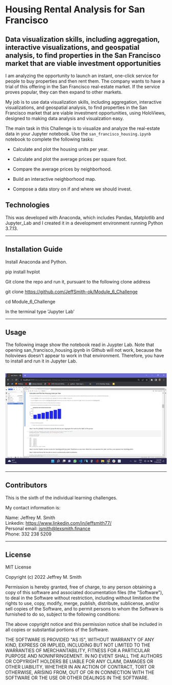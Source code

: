 # Housing Rental Analysis for San Francisco

## Data visualization skills, including aggregation, interactive visualizations, and geospatial analysis, to find properties in the San Francisco market that are viable investment opportunities

I am analyzing the opportunity to launch an instant, one-click service for people to buy properties and then rent them. The company wants to have a trial of this offering in the San Francisco real-estate market. If the service proves popular, they can then expand to other markets.

My job is to use data visualization skills, including aggregation, interactive visualizations, and geospatial analysis, to find properties in the San Francisco market that are viable investment opportunities, using HoloViews, designed to making data analysis and visualzation easy.

The main task in this Challenge is to visualize and analyze the real-estate data in your Jupyter notebook. Use the `san_francisco_housing.ipynb` notebook to complete the following tasks:

- Calculate and plot the housing units per year.

- Calculate and plot the average prices per square foot.

- Compare the average prices by neighborhood.

- Build an interactive neighborhood map.

- Compose a data story on if and where we should invest.

## Technologies

This was developed with Anaconda, which includes Pandas, Matplotlib and Jupyter_Lab and I created it in a development environment running Python 3.7.13.

---

## Installation Guide

Install Anaconda and Python. </br>

pip install hvplot

Git clone the repo and run it, pursuant to the following clone address

git clone https://github.com/JeffSmith-ok/Module_6_Challenge

cd Module_6_Challenge

In the terminal type 'Jupyter Lab'

---

## Usage

The following image show the notebook read in Juypter Lab. Note that opening san_francisco_housing.ipynb in Github will not work, because the holoviews doesn't appear to work in that environment. Therefore, you have to install and run it in Jupyter Lab.

## ![Screenshot of Jupyter_Lab with notebook open](Images/Jupyter_Lab.jpeg) </br>

---

## Contributors

This is the sixth of the individual learning challenges.

My contact information is:

Name: Jeffrey M. Smith </br>
Linkedin: https://www.linkedin.com/in/jeffsmith77/ </br>
Personal email: jsmith@lexsmith.finance </br>
Phone: 332 238 5209

---

## License

MIT License

Copyright (c) 2022 Jeffrey M. Smith

Permission is hereby granted, free of charge, to any person obtaining a copy of this software and associated documentation files (the "Software"), to deal in the Software without restriction, including without limitation the rights to use, copy, modify, merge, publish, distribute, sublicense, and/or sell
copies of the Software, and to permit persons to whom the Software is furnished to do so, subject to the following conditions:

The above copyright notice and this permission notice shall be included in all copies or substantial portions of the Software.

THE SOFTWARE IS PROVIDED "AS IS", WITHOUT WARRANTY OF ANY KIND, EXPRESS OR IMPLIED, INCLUDING BUT NOT LIMITED TO THE WARRANTIES OF MERCHANTABILITY, FITNESS FOR A PARTICULAR PURPOSE AND NONINFRINGEMENT. IN NO EVENT SHALL THE AUTHORS OR COPYRIGHT HOLDERS BE LIABLE FOR ANY CLAIM, DAMAGES OR OTHER LIABILITY, WHETHER IN AN ACTION OF CONTRACT, TORT OR OTHERWISE, ARISING FROM, OUT OF OR IN CONNECTION WITH THE SOFTWARE OR THE USE OR OTHER DEALINGS IN THE
SOFTWARE.

```

```
